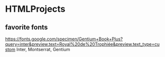 # HTMLProjects

## favorite fonts
https://fonts.google.com/specimen/Gentium+Book+Plus?query=inter&preview.text=Royal%20de%20Trophiée&preview.text_type=custom
Inter, Montserrat, Gentium
